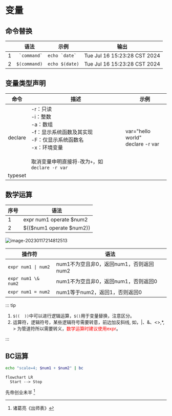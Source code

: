 # 变量

## 命令替换

|      | 语法             | 示例              | 输出                         |
| ---- | ---------------- | ----------------- | ---------------------------- |
| 1    | ``  `command` `` | `` echo `date` `` | Tue Jul 16 15:23:28 CST 2024 |
| 2    | `$(command)`     | `echo $(date)`    | Tue Jul 16 15:23:28 CST 2024 |

## 变量类型声明

| 命令    | 描述                                                         | 示例                                  |
| ------- | ------------------------------------------------------------ | ------------------------------------- |
| declare | -r：只读<br />-i：整数<br />-a：数组<br />-f：显示系统函数及其实现<br />-F：仅显示系统函数名<br />-x：环境变量<br /><br />取消变量申明直接将`-`改为`+`，如`declare -r var` | var="hello world"<br />declare -r var |
| typeset |                                                              |                                       |

## 数学运算

| 序号 | 语法                      |
| ---- | ------------------------- |
| 1    | expr num1 operate $num2   |
| 2    | \$(($num1 operate $num2)) |




![image-20230117214812513](https://gitlab.com/loveagri/pic/-/raw/main/2023-01-17/21/image-20230117214812513_compress_20230117214813.png)

| 操作符              | 语法                                    |
| ------------------- | --------------------------------------- |
| `expr num1 \| num2` | num1不为空且非0，返回num1，否则返回num2 |
| `expr num1 \& num2` | num1不为空且非0，返回num1，否则返回0    |
| `expr num1 = num2`  | num1等于num2，返回1，否则返回0          |

::: tip

1. `$((  ))`中可以进行逻辑运算，`$()`用于变量替换，注意区分。
2. 运算符，逻辑符号，某些逻辑符号需要转意，前边加反斜线\, 如，|、&、<>,\*, > 为管道符所以需要转义，<span style="color:red">数学运算时建议使用expr</span>。


:::

## BC运算

```sh
echo "scale=4; $num1 + $num2" | bc
```



```mermaid
flowchart LR
  Start --> Stop
```





先帝创业未半 [^1]

[^1]: 诸葛亮《出师表》











































